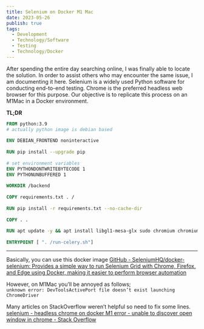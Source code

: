 ```yaml
---
title: Selenium on Docker M1 Mac
date: 2023-05-26
publish: true
tags:
  - Development
  - Technology/Software
  - Testing
  - Technology/Docker
---
```

After spending the entire day searching online, I was finally able to locate the solution. In order to assist others who may encounter the same issue, I am documenting it here. Selenium is a widely used Python software for conducting end-to-end testing. Chrome is the preferred headless web browser for this purpose. Our objective is to replicate this process on an M1Mac in a Docker environment.

**TL;DR**

```Dockerfile
FROM python:3.9  
# actually python image is debian based  
  
ENV DEBIAN_FRONTEND noninteractive  
  
RUN pip install --upgrade pip  
  
# set environment variables  
ENV PYTHONDONTWRITEBYTECODE 1  
ENV PYTHONUNBUFFERED 1  
  
WORKDIR /backend  
  
COPY requirements.txt . /  
  
RUN pip install -r requirements.txt --no-cache-dir  
  
COPY . .  
  
RUN apt update -y && apt install libgl1-mesa-glx sudo chromium chromium-driver -y  
  
ENTRYPOINT [ ". /run-celery.sh"]
```

---  

Basically, you can use this docker image
[GitHub - SeleniumHQ/docker-selenium: Provides a simple way to run Selenium Grid with Chrome, Firefox, and Edge using Docker, making it easier to perform browser automation](https://github.com/SeleniumHQ/docker-selenium?source=post_page-----47985b7e1802--------------------------------)


However, on M1Mac you’ll be annoyed as follows;  
`unknown error: DevToolsActivePort file doesn’t exist launching ChromeDriver`

Many articles on StackOverflow weren’t helpful so need to fix some lines.
[selenium - headless chrome on docker M1 error - unable to discover open window in chrome - Stack Overflow](https://stackoverflow.com/questions/69784773/headless-chrome-on-docker-m1-error-unable-to-discover-open-window-in-chrome?source=post_page-----47985b7e1802--------------------------------)

